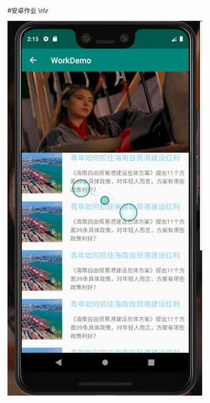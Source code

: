#安卓作业 \n\r

![image](https://github.com/duomingjh/WorkDemo/blob/master/QQ%E6%88%AA%E5%9B%BE20200607101533.png)
